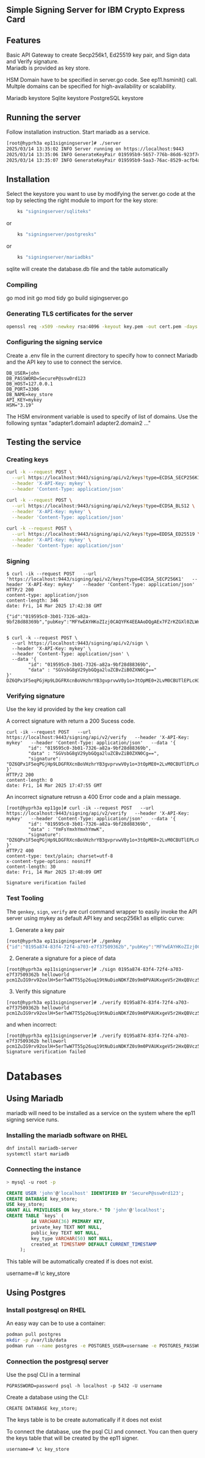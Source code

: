 ## Simple Signing Server for IBM Crypto Express Card

## Features

Basic API Gateway to create Secp256k1, Ed25519 key pair, and Sign data and Verify signature.  
Mariadb is provided as key store.

HSM Domain have to be specified in server.go code.  See ep11.hsminit() call.
Multple domains can be specified for high-availability or scalability.

Mariadb keystore
Sqlite keystore
PostgreSQL keystore

## Running the server

Follow installation instruction.  Start mariadb as a service.

```bash
[root@hyprh3a ep11signingserver]# ./server 
2025/03/14 13:35:02 INFO Server running on https://localhost:9443
2025/03/14 13:35:06 INFO GenerateKeyPair 019595b9-5657-776b-86d6-923f74bf856e
2025/03/14 13:35:07 INFO GenerateKeyPair 019595b9-5aa3-76ac-8529-acfb4af72b68
```

## Installation

Select the keystore you want to use by modifying the server.go code at the top by selecting the right module to import for the key store:

```go
    ks "signingserver/sqliteks"
```
or
```go
    ks "signingserver/postgresks"
```
or
```go
    ks "signingserver/mariadbks"
```

sqlite will create the database.db file and the table automatically

### Compiling

go mod init
go mod tidy
go build sigingserver.go

### Generating TLS certificates for the server
```bash
openssl req -x509 -newkey rsa:4096 -keyout key.pem -out cert.pem -days 365 -nodes
```
### Configuring the signing service

Create a .env file in the current directory to specify how to connect Mariadb and the API key to use to connect the service.
```
DB_USER=john
DB_PASSWORD=SecureP@ssw0rd123
DB_HOST=127.0.0.1
DB_PORT=3306
DB_NAME=key_store
API_KEY=mykey
HSM="3.19"
```

The HSM environment variable is used to specify of list of domains.  Use the following syntax "adapter1.domain1 adapter2.domain2 ..."


## Testing the service

### Creating keys
```bash
curl -k --request POST \
  --url https://localhost:9443/signing/api/v2/keys?type=ECDSA_SECP256K1 \
  --header 'X-API-Key: mykey' \
  --header 'Content-Type: application/json'  

curl -k --request POST \
  --url https://localhost:9443/signing/api/v2/keys?type=ECDSA_BLS12 \
  --header 'X-API-Key: mykey' \
  --header 'Content-Type: application/json'
 
curl -k --request POST \
  --url https://localhost:9443/signing/api/v2/keys?type=EDDSA_ED25519 \
  --header 'X-API-Key: mykey' \
  --header 'Content-Type: application/json'
```
### Signing

```
$ curl -ik --request POST   --url 'https://localhost:9443/signing/api/v2/keys?type=ECDSA_SECP256K1'   --header 'X-API-Key: mykey'   --header 'Content-Type: application/json' 
HTTP/2 200 
content-type: application/json
content-length: 346
date: Fri, 14 Mar 2025 17:42:38 GMT

{"id":"019595c0-3b01-7326-a82a-9bf28d88369b","pubKey":"MFYwEAYHKoZIzj0CAQYFK4EEAAoDQgAEx7FZrKZGXl0ZLWniqzoEzNfngaheJ3wsFzmHUMbeddmTxA+dJ50/xd9w8/s6egFIwKWmBsctZkZ5QbMKPVSM1wQQUNlMc/vzE30iOfEyGRAmpQQgAAAAAAAAAAAAAAAAAAAAAAAAAAAAAAAAAAAAAAAAAAAECAGD8fPXuoDxBAgAAAAAAAAAAQQUEAEAAAAAgCQAAIAkgAEACgAAAAEEIBR2S6pmmG4arzn6fzAAmmVpm3sgRaJE6oarrTXV0/99"}


$ curl -k --request POST \
  --url https://localhost:9443/signing/api/v2/sign \
  --header 'X-API-Key: mykey' \
  --header 'Content-Type: application/json' \
  --data '{
        "id": "019595c0-3b01-7326-a82a-9bf28d88369b",
        "data" : "SGVsbG8gV29ybGQga2luZCBvZiB0ZXN0Cg=="
}'
DZ6QPx1F5eqPGjHp9LDGFRXcnBoVHzhrYB3gvprvwV0y1o+3tOpME0+2LvM0CBUTlEPLcH3dnQXzmwMj4gVztg==
```

### Verifying signature

Use the key id provided by the key creation call

A correct signature with return a 200 Sucess code.

```
curl -ik --request POST   --url https://localhost:9443/signing/api/v2/verify   --header 'X-API-Key: mykey'   --header 'Content-Type: application/json'   --data '{
        "id": "019595c0-3b01-7326-a82a-9bf28d88369b",
        "data" : "SGVsbG8gV29ybGQga2luZCBvZiB0ZXN0Cg==",
        "signature": "DZ6QPx1F5eqPGjHp9LDGFRXcnBoVHzhrYB3gvprvwV0y1o+3tOpME0+2LvM0CBUTlEPLcH3dnQXzmwMj4gVztg=="
}'
HTTP/2 200 
content-length: 0
date: Fri, 14 Mar 2025 17:47:55 GMT
```
An incorrect signature retrusn a 400 Error code and a plain message.

```
[root@hyprh3a ep11go]# curl -ik --request POST   --url https://localhost:9443/signing/api/v2/verify   --header 'X-API-Key: mykey'   --header 'Content-Type: application/json'   --data '{
        "id": "019595c0-3b01-7326-a82a-9bf28d88369b",
        "data" : "YmFsYmxhYmxhYmwK",
        "signature": "DZ6QPx1F5eqPGjHp9LDGFRXcnBoVHzhrYB3gvprvwV0y1o+3tOpME0+2LvM0CBUTlEPLcH3dnQXzmwMj4gVztg=="
}'
HTTP/2 400 
content-type: text/plain; charset=utf-8
x-content-type-options: nosniff
content-length: 30
date: Fri, 14 Mar 2025 17:48:09 GMT

Signature verification failed

```

### Test Tooling

The `genkey`, `sign`, `verify` are curl command wrapper to easily invoke the API server using mykey as default API key and secp256k1 as elliptic curve:

1. Generate a key pair
```bash
[root@hyprh3a ep11signingserver]# ./genkey
{"id":"0195a874-83f4-72f4-a703-e7f37509362b","pubKey":"MFYwEAYHKoZIzj0CAQYFK4EEAAoDQgAEzwtho2aMwHh/RgEjZaXbCIWIK8TVYrPsnXE/5Q4qjfABSLndLkNx1FNfP0BTeYAWg1BKcHOnS5J2gXxl0Zr0IAQQUNlMc/vzE30iOfEyGRAmpQQgAAAAAAAAAAAAAAAAAAAAAAAAAAAAAAAAAAAAAAAAAAAECLE8G+WEeLk5BAgAAAAAAAAAAQQUEAEAAAAAgCQAAIAkgAEACgAAAAEEIHIyjpg5NwEY1vxm3f+3KDwS/HkUW8ZyhkS7/AzmNkYW"}
```

2. Generate a signature for a piece of data
```
[root@hyprh3a ep11signingserver]# ./sign 0195a874-83f4-72f4-a703-e7f37509362b helloworld
pcm1ZuIG9rv92oxlH+5erTwW7T55p26uq19tNuDioNDKfZ0s9m0PVAUKxgeV5r2HxQBVcz5P1Z4m0KYsYXhloQ==
```
3. Verify this signature
```
[root@hyprh3a ep11signingserver]# ./verify 0195a874-83f4-72f4-a703-e7f37509362b helloworld pcm1ZuIG9rv92oxlH+5erTwW7T55p26uq19tNuDioNDKfZ0s9m0PVAUKxgeV5r2HxQBVcz5P1Z4m0KYsYXhloQ==
```

and when incorrect:
```
[root@hyprh3a ep11signingserver]# ./verify 0195a874-83f4-72f4-a703-e7f37509362b helloworl pcm1ZuIG9rv92oxlH+5erTwW7T55p26uq19tNuDioNDKfZ0s9m0PVAUKxgeV5r2HxQBVcz5P1Z4m0KYsYXhloQ==
Signature verification failed 
```

# Databases

## Using Mariadb

mariadb will need to be installed as a service on the system where the ep11 signing service runs.

### Installing the mariadb software on RHEL

```bash
dnf install mariadb-server
systemctl start mariadb
```

### Connecting the instance
```bash
> mysql -u root -p
```
```sql
CREATE USER 'john'@'localhost' IDENTIFIED BY 'SecureP@ssw0rd123';
CREATE DATABASE key_store;
USE key_store;
GRANT ALL PRIVILEGES ON key_store.* TO 'john'@'localhost';
CREATE TABLE `keys` (
         id VARCHAR(36) PRIMARY KEY,
         private_key TEXT NOT NULL,
         public_key TEXT NOT NULL,
         key_type VARCHAR(50) NOT NULL,
         created_at TIMESTAMP DEFAULT CURRENT_TIMESTAMP
     );
```

This table will be automatically created if is does not exist.

username=# \c key_store


## Using Postgres

### Install postgresql on RHEL

An easy way can be to use a container:

```bash
podman pull postgres
mkdir -p /var/lib/data
podman run --name postgres -e POSTGRES_USER=username -e POSTGRES_PASSWORD=password -p 5
```

### Connection the postgresql server

Use the psql CLI in a terminal

```
PGPASSWORD=password psql -h localhost -p 5432 -U username
```

Create a database using the CLI:

```
CREATE DATABASE key_store;
```

The keys table is to be create automatically if it does not exist

To connect the database, use the psql CLI and connect.  You can then query the keys table that will be created by the ep11 signer.

```
username=# \c key_store
```
